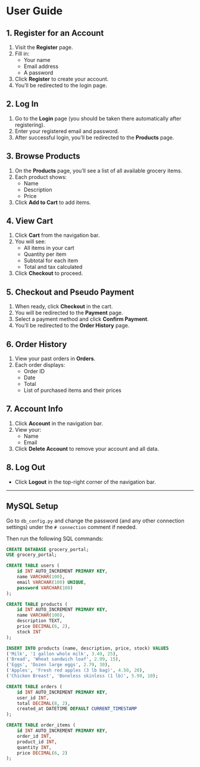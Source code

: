 # User Guide

## 1. Register for an Account
1. Visit the **Register** page.
2. Fill in:
   - Your name
   - Email address
   - A password
3. Click **Register** to create your account.
4. You’ll be redirected to the login page.

## 2. Log In
1. Go to the **Login** page (you should be taken there automatically after registering).
2. Enter your registered email and password.
3. After successful login, you’ll be redirected to the **Products** page.

## 3. Browse Products
1. On the **Products** page, you’ll see a list of all available grocery items.
2. Each product shows:
   - Name
   - Description
   - Price
3. Click **Add to Cart** to add items.

## 4. View Cart
1. Click **Cart** from the navigation bar.
2. You will see:
   - All items in your cart
   - Quantity per item
   - Subtotal for each item
   - Total and tax calculated
3. Click **Checkout** to proceed.

## 5. Checkout and Pseudo Payment
1. When ready, click **Checkout** in the cart.
2. You will be redirected to the **Payment** page.
3. Select a payment method and click **Confirm Payment**.
4. You’ll be redirected to the **Order History** page.

## 6. Order History
1. View your past orders in **Orders**.
2. Each order displays:
   - Order ID
   - Date
   - Total
   - List of purchased items and their prices

## 7. Account Info
1. Click **Account** in the navigation bar.
2. View your:
   - Name
   - Email
3. Click **Delete Account** to remove your account and all data.

## 8. Log Out
- Click **Logout** in the top-right corner of the navigation bar.

---

## MySQL Setup

Go to `db_config.py` and change the password (and any other connection settings) under the `# connection` comment if needed.

Then run the following SQL commands:

```sql
CREATE DATABASE grocery_portal;
USE grocery_portal;

CREATE TABLE users (
    id INT AUTO_INCREMENT PRIMARY KEY,
    name VARCHAR(100),
    email VARCHAR(100) UNIQUE,
    password VARCHAR(100)
);

CREATE TABLE products (
    id INT AUTO_INCREMENT PRIMARY KEY,
    name VARCHAR(100),
    description TEXT,
    price DECIMAL(6, 2),
    stock INT
);

INSERT INTO products (name, description, price, stock) VALUES
('Milk', '1 gallon whole milk', 3.49, 25),
('Bread', 'Wheat sandwich loaf', 2.99, 15),
('Eggs', 'Dozen large eggs', 2.79, 30),
('Apples', 'Fresh red apples (3 lb bag)', 4.50, 20),
('Chicken Breast', 'Boneless skinless (1 lb)', 5.99, 10);

CREATE TABLE orders (
    id INT AUTO_INCREMENT PRIMARY KEY,
    user_id INT,
    total DECIMAL(8, 2),
    created_at DATETIME DEFAULT CURRENT_TIMESTAMP
);

CREATE TABLE order_items (
    id INT AUTO_INCREMENT PRIMARY KEY,
    order_id INT,
    product_id INT,
    quantity INT,
    price DECIMAL(6, 2)
);
